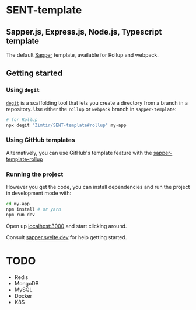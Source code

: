 # SENT-template

## Sapper.js, Express.js, Node.js, Typescript template

The default [Sapper](https://github.com/sveltejs/sapper) template, available for Rollup and webpack.

## Getting started

### Using `degit`

[`degit`](https://github.com/Rich-Harris/degit) is a scaffolding tool that lets you create a directory from a branch in a repository. Use either the `rollup` or `webpack` branch in `sapper-template`:

```bash
# for Rollup
npx degit "Zimtir/SENT-template#rollup" my-app
```

### Using GitHub templates

Alternatively, you can use GitHub's template feature with the [sapper-template-rollup](https://github.com/Zimtir/SENT-template)

### Running the project

However you get the code, you can install dependencies and run the project in development mode with:

```bash
cd my-app
npm install # or yarn
npm run dev
```

Open up [localhost:3000](http://localhost:3000) and start clicking around.

Consult [sapper.svelte.dev](https://sapper.svelte.dev) for help getting started.

# TODO

- Redis
- MongoDB
- MySQL
- Docker
- K8S